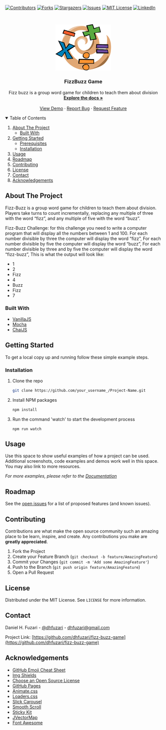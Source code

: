 [![Contributors][contributors-shield]][contributors-url]
[![Forks][forks-shield]][forks-url]
[![Stargazers][stars-shield]][stars-url]
[![Issues][issues-shield]][issues-url]
[![MIT License][license-shield]][license-url]
[![LinkedIn][linkedin-shield]][linkedin-url]

<!-- PROJECT LOGO -->
<br />
<p align="center">
  <a href="https://github.com/dhfuzari/fizz-buzz-game">
    <img src="./src/images/logo.png" alt="Logo" width="180">
  </a>

  <h3 align="center">FizzBuzz Game</h3>

  <p align="center">
    Fizz buzz is a group word game for children to teach them about division
    <br />
    <a href="https://github.com/dhfuzari/fizz-buzz-game"><strong>Explore the docs »</strong></a>
    <br />
    <br />
    <a href="https://github.com/dhfuzari/fizz-buzz-game">View Demo</a>
    ·
    <a href="https://github.com/dhfuzari/fizz-buzz-game/issues">Report Bug</a>
    ·
    <a href="https://github.com/dhfuzari/fizz-buzz-game/issues">Request Feature</a>
  </p>
</p>

<!-- TABLE OF CONTENTS -->
<details open="open">
  <summary>Table of Contents</summary>
  <ol>
    <li>
      <a href="#about-the-project">About The Project</a>
      <ul>
        <li><a href="#built-with">Built With</a></li>
      </ul>
    </li>
    <li>
      <a href="#getting-started">Getting Started</a>
      <ul>
        <li><a href="#prerequisites">Prerequisites</a></li>
        <li><a href="#installation">Installation</a></li>
      </ul>
    </li>
    <li><a href="#usage">Usage</a></li>
    <li><a href="#roadmap">Roadmap</a></li>
    <li><a href="#contributing">Contributing</a></li>
    <li><a href="#license">License</a></li>
    <li><a href="#contact">Contact</a></li>
    <li><a href="#acknowledgements">Acknowledgements</a></li>
  </ol>
</details>

<!-- ABOUT THE PROJECT -->

## About The Project

Fizz-Buzz is a group word game for children to teach them about division. Players take turns to count incrementally, replacing any multiple of three with the word “fizz”, and any multiple of five with the word “buzz”.

Fizz-Buzz Challenge: for this challenge you need to write a computer program that will display all the numbers between 1 and 100.
For each number divisible by three the computer will display the word “fizz”,
For each number divisible by five the computer will display the word “buzz”,
For each number divisible by three and by five the computer will display the word “fizz-buzz”,
This is what the output will look like:

- 1
- 2
- Fizz
- 4
- Buzz
- Fizz
- 7

### Built With

- [VanillaJS](https://developer.mozilla.org/pt-BR/docs/Web/JavaScript)
- [Mocha](https://mochajs.org/)
- [ChaiJS](https://www.chaijs.com/)

<!-- GETTING STARTED -->

## Getting Started

To get a local copy up and running follow these simple example steps.

### Installation

1. Clone the repo
   ```sh
   git clone https://github.com/your_username_/Project-Name.git
   ```
2. Install NPM packages
   ```sh
   npm install
   ```
3. Run the command 'watch' to start the development process
   ```JS
   npm run watch
   ```

<!-- USAGE EXAMPLES -->

## Usage

Use this space to show useful examples of how a project can be used. Additional screenshots, code examples and demos work well in this space. You may also link to more resources.

_For more examples, please refer to the [Documentation](https://example.com)_

<!-- ROADMAP -->

## Roadmap

See the [open issues](https://github.com/dhfuzari/fizz-buzz-game/issues) for a list of proposed features (and known issues).

<!-- CONTRIBUTING -->

## Contributing

Contributions are what make the open source community such an amazing place to be learn, inspire, and create. Any contributions you make are **greatly appreciated**.

1. Fork the Project
2. Create your Feature Branch (`git checkout -b feature/AmazingFeature`)
3. Commit your Changes (`git commit -m 'Add some AmazingFeature'`)
4. Push to the Branch (`git push origin feature/AmazingFeature`)
5. Open a Pull Request

<!-- LICENSE -->

## License

Distributed under the MIT License. See `LICENSE` for more information.

<!-- CONTACT -->

## Contact

Daniel H. Fuzari - [@dhfuzari](https://twitter.com/dhfuzari) - dhfuzari@gmail.com

Project Link: [https://github.com/dhfuzari/fizz-buzz-game](https://github.com/dhfuzari/fizz-buzz-game)

<!-- ACKNOWLEDGEMENTS -->

## Acknowledgements

- [GitHub Emoji Cheat Sheet](https://www.webpagefx.com/tools/emoji-cheat-sheet)
- [Img Shields](https://shields.io)
- [Choose an Open Source License](https://choosealicense.com)
- [GitHub Pages](https://pages.github.com)
- [Animate.css](https://daneden.github.io/animate.css)
- [Loaders.css](https://connoratherton.com/loaders)
- [Slick Carousel](https://kenwheeler.github.io/slick)
- [Smooth Scroll](https://github.com/cferdinandi/smooth-scroll)
- [Sticky Kit](http://leafo.net/sticky-kit)
- [JVectorMap](http://jvectormap.com)
- [Font Awesome](https://fontawesome.com)

<!-- MARKDOWN LINKS & IMAGES -->
<!-- https://www.markdownguide.org/basic-syntax/#reference-style-links -->

[contributors-shield]: https://img.shields.io/github/contributors/dhfuzari/fizz-buzz-game.svg?style=for-the-badge
[contributors-url]: https://github.com/dhfuzari/fizz-buzz-game/graphs/contributors
[forks-shield]: https://img.shields.io/github/forks/dhfuzari/fizz-buzz-game.svg?style=for-the-badge
[forks-url]: https://github.com/dhfuzari/fizz-buzz-game/network/members
[stars-shield]: https://img.shields.io/github/stars/dhfuzari/fizz-buzz-game.svg?style=for-the-badge
[stars-url]: https://github.com/dhfuzari/fizz-buzz-game/stargazers
[issues-shield]: https://img.shields.io/github/issues/dhfuzari/fizz-buzz-game.svg?style=for-the-badge
[issues-url]: https://github.com/dhfuzari/fizz-buzz-game/issues
[license-shield]: https://img.shields.io/github/license/dhfuzari/fizz-buzz-game.svg?style=for-the-badge
[license-url]: https://github.com/dhfuzari/fizz-buzz-game/blob/master/LICENSE.txt
[linkedin-shield]: https://img.shields.io/badge/-LinkedIn-black.svg?style=for-the-badge&logo=linkedin&colorB=555
[linkedin-url]: https://linkedin.com/in/othneildrew
[product-screenshot]: images/screenshot.png
